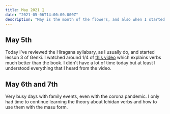 ```yaml
---
title: May 2021 🌼
date: "2021-05-06T14:00:00.000Z"
description: "May is the month of the flowers, and also when I started taking this seriously."
---
```


## May 5th

Today I've reviewed the Hiragana syllabary, as I usually do, and started lesson 3 of Genki. I watched around 1/4 of [this video](https://www.youtube.com/watch?v=ed4rmIY4mL0) which explains verbs much better than the book. I didn't have a lot of time today but at least I understood everything that I heard from the video.

## May 6th and 7th

Very busy days with family events, even with the corona pandemic. I only had time to continue learning the theory about Ichidan verbs and how to use them with the masu form. 


